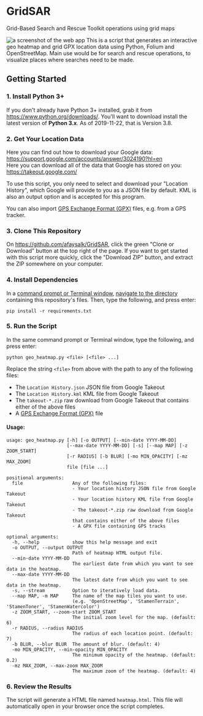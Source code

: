 # GridSAR
Grid-Based Search and Rescue Toolkit operations using grid maps


![a screenshot of the web app](homepage.png)
This is a script that generates an interactive geo heatmap and grid GPX location data using Python, Folium and OpenStreetMap. Main use would be for search and rescue operations, to visualize places where searches need to be made.

## Getting Started

### 1. Install Python 3+

If you don't already have Python 3+ installed, grab it from <https://www.python.org/downloads/>. You'll want to download install the latest version of **Python 3.x**. As of 2019-11-22, that is Version 3.8.

### 2. Get Your Location Data

Here you can find out how to download your Google data: <https://support.google.com/accounts/answer/3024190?hl=en></br>
Here you can download all of the data that Google has stored on you: <https://takeout.google.com/>

To use this script, you only need to select and download your "Location History", which Google will provide to you as a JSON file by default.  KML is also an output option and is accepted for this program.

You can also import [GPS Exchange Format (GPX)](https://en.wikipedia.org/wiki/GPS_Exchange_Format) files,
e.g. from a GPS tracker.

### 3. Clone This Repository

On <https://github.com/afaysalk/GridSAR>, click the green "Clone or Download" button at the top right of the page. If you want to get started with this script more quickly, click the "Download ZIP" button, and extract the ZIP somewhere on your computer.

### 4. Install Dependencies

In a [command prompt or Terminal window](https://tutorial.djangogirls.org/en/intro_to_command_line/#what-is-the-command-line), [navigate to the directory](https://tutorial.djangogirls.org/en/intro_to_command_line/#change-current-directory) containing this repository's files. Then, type the following, and press enter:

```shell
pip install -r requirements.txt
```

### 5. Run the Script

In the same command prompt or Terminal window, type the following, and press enter:

```shell
python geo_heatmap.py <file> [<file> ...]
```

Replace the string `<file>` from above with the path to any of the following files:

- The `Location History.json` JSON file from Google Takeout
- The `Location History.kml` KML file from Google Takeout
- The `takeout-*.zip` raw download from Google Takeout that contains either of the above files
- A [GPS Exchange Format (GPX)](https://en.wikipedia.org/wiki/GPS_Exchange_Format) file


#### Usage:

```
usage: geo_heatmap.py [-h] [-o OUTPUT] [--min-date YYYY-MM-DD]
                      [--max-date YYYY-MM-DD] [-s] [--map MAP] [-z ZOOM_START]
                      [-r RADIUS] [-b BLUR] [-mo MIN_OPACITY] [-mz MAX_ZOOM]
                      file [file ...]

positional arguments:
  file                  Any of the following files:
                        - Your location history JSON file from Google Takeout
                        - Your location history KML file from Google Takeout
                        - The takeout-*.zip raw download from Google Takeout
                        that contains either of the above files
                        - A GPX file containing GPS tracks

optional arguments:
  -h, --help            show this help message and exit
  -o OUTPUT, --output OUTPUT
                        Path of heatmap HTML output file.
  --min-date YYYY-MM-DD
                        The earliest date from which you want to see data in the heatmap.
  --max-date YYYY-MM-DD
                        The latest date from which you want to see data in the heatmap.
  -s, --stream          Option to iteratively load data.
  --map MAP, -m MAP     The name of the map tiles you want to use.
                        (e.g. 'OpenStreetMap', 'StamenTerrain', 'StamenToner', 'StamenWatercolor')
  -z ZOOM_START, --zoom-start ZOOM_START
                        The initial zoom level for the map. (default: 6)
  -r RADIUS, --radius RADIUS
                        The radius of each location point. (default: 7)
  -b BLUR, --blur BLUR  The amount of blur. (default: 4)
  -mo MIN_OPACITY, --min-opacity MIN_OPACITY
                        The minimum opacity of the heatmap. (default: 0.2)
  -mz MAX_ZOOM, --max-zoom MAX_ZOOM
                        The maximum zoom of the heatmap. (default: 4)
```

### 6. Review the Results

The script will generate a HTML file named `heatmap.html`. This file will automatically open in your browser once the script completes.


